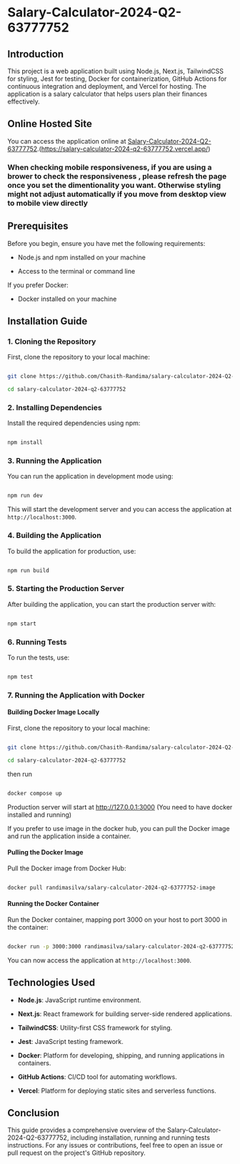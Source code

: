 # Salary-Calculator-2024-Q2-63777752

## Introduction

This project is a web application built using Node.js, Next.js, TailwindCSS for styling, Jest for testing, Docker for containerization, GitHub Actions for continuous integration and deployment, and Vercel for hosting. The application is a salary calculator that helps users plan their finances effectively.

## Online Hosted Site

You can access the application online at [Salary-Calculator-2024-Q2-63777752](https://salary-calculator-2024-q2-63777752.vercel.app/).(https://salary-calculator-2024-q2-63777752.vercel.app/)

### When checking mobile responsiveness, if you are using a brower to check the responsiveness , please refresh the page once you set the dimentionality you want. Otherwise styling might not adjust automatically if you move from desktop view to mobile view directly

## Prerequisites

Before you begin, ensure you have met the following requirements:

- Node.js and npm installed on your machine

- Access to the terminal or command line

If you prefer Docker:

- Docker installed on your machine


## Installation Guide

### 1. Cloning the Repository

First, clone the repository to your local machine:

```sh

git clone https://github.com/Chasith-Randima/salary-calculator-2024-Q2-63777752.git

cd salary-calculator-2024-q2-63777752

```

### 2. Installing Dependencies

Install the required dependencies using npm:

```sh

npm install

```

### 3. Running the Application

You can run the application in development mode using:

```sh

npm run dev

```

This will start the development server and you can access the application at `http://localhost:3000`.

### 4. Building the Application

To build the application for production, use:

```sh

npm run build

```

### 5. Starting the Production Server

After building the application, you can start the production server with:

```sh

npm start

```

### 6. Running Tests

To run the tests, use:

```sh

npm test

```

### 7. Running the Application with Docker

#### Building Docker Image Locally

First, clone the repository to your local machine:

```sh

git clone https://github.com/Chasith-Randima/salary-calculator-2024-Q2-63777752.git

cd salary-calculator-2024-q2-63777752

```
then run
```sh

docker compose up

```
Production server will start at http://127.0.0.1:3000
(You need to have docker installed and running)

If you prefer to use image in the docker hub, you can pull the Docker image and run the application inside a container.

#### Pulling the Docker Image

Pull the Docker image from Docker Hub:

```sh

docker pull randimasilva/salary-calculator-2024-q2-63777752-image

```

#### Running the Docker Container

Run the Docker container, mapping port 3000 on your host to port 3000 in the container:

```sh

docker run -p 3000:3000 randimasilva/salary-calculator-2024-q2-63777752-image

```

You can now access the application at `http://localhost:3000`.


## Technologies Used

- **Node.js**: JavaScript runtime environment.

- **Next.js**: React framework for building server-side rendered applications.

- **TailwindCSS**: Utility-first CSS framework for styling.

- **Jest**: JavaScript testing framework.

- **Docker**: Platform for developing, shipping, and running applications in containers.

- **GitHub Actions**: CI/CD tool for automating workflows.

- **Vercel**: Platform for deploying static sites and serverless functions.

## Conclusion

This guide provides a comprehensive overview of the Salary-Calculator-2024-Q2-63777752, including installation, running and running tests instructions. For any issues or contributions, feel free to open an issue or pull request on the project's GitHub repository.
